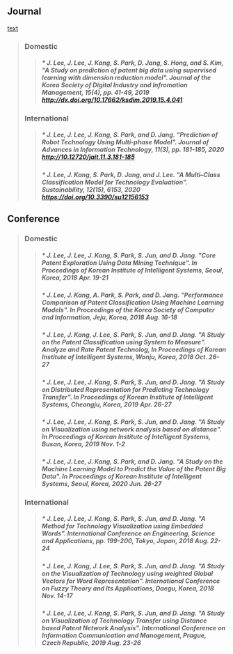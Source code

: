 ## **Journal**
<ins>text</ins>
> ### **Domestic**
>	> ##### * J. Lee, J. Lee, J. Kang, S. Park, D. Jang, S. Hong, and S. Kim, "A Study on prediction of patent big data using supervised learning with dimension reduction model". _Journal of the Korea Society of Digital Industry and Infromation Management_, 15(4), pp. 41-49, 2019 <http://dx.doi.org/10.17662/ksdim.2019.15.4.041>
> ### **International**
>	> ##### * J. Lee, J. Lee, J. Kang, S. Park, and D. Jang. "Prediction of Robot Technology Using Multi-phase Model". _Journal of Advances in Information Technology_, 11(3), pp. 181-185, 2020 <http://10.12720/jait.11.3.181-185>
>	> ##### * J. Lee, J. Kang, S. Park, D. Jang, and J. Lee. "A Multi–Class Classification Model for Technology Evaluation". _Sustainability_, 12(15), 6153, 2020 <https://doi.org/10.3390/su12156153>
##### 
## **Conference**
> ### **Domestic**
>	> ##### * J. Lee, J. Lee, J. Kang, S. Park, S. Jun, and D. Jang. "Core Patent Exploration Using Data Mining Technique". In _Proceedings of Korean Institute of Intelligent Systems_, Seoul, Korea, 2018 Apr. 19-21
>	> ##### * J. Lee, J. Kang, A. Park, S. Park, and D. Jang. "Performance Comparison of Patent Classification Using Machine Learning Models". In _Proceedings of the Korea Society of Computer and Information_, Jeju, Korea, 2018 Aug. 16-18
>	> ##### * J. Lee, J. Kang, J. Lee, S. Park, S. Jun, and D. Jang. "A Study on the Patent Classification using System to Measure". Analyze and Rate Patent Technolog, In _Proceedings of Korean Institute of Intelligent Systems, Wonju_, Korea, 2018 Oct. 26-27
>	> ##### * J. Lee, J. Lee, J. Kang, S. Park, S. Jun, and D. Jang. "A Study on Distributed Representation for Predicting Technology Transfer". In _Proceedings of Korean Institute of Intelligent Systems_, Cheongju, Korea, 2019 Apr. 26-27
>	> ##### * J. Lee, J. Lee, J. Kang, S. Park, S. Jun, and D. Jang. "A Study on Visualization using network analysis based on distance". In _Proceedings of Korean Institute of Intelligent Systems_, Busan, Korea, 2019 Nov. 1-2
>	> ##### * J. Lee, J. Lee, J. Kang, S. Park, and D. Jang. "A Study on the Machine Learning Model to Predict the Value of the Patent Big Data". In _Proceedings of Korean Institute of Intelligent Systems_, Seoul, Korea, 2020 Jun. 26-27
> ### **International**
>	> ##### * J. Lee, J. Lee, J. Kang, S. Park, S. Jun, and D. Jang. "A Method for Technology Visualization using Embedded Words". International Conference on Engineering, Science and Applications, pp. 199-200, Tokyo, Japan, 2018 Aug. 22-24
>	> ##### * J. Lee, J. Kang, J. Lee, S. Park, S. Jun, and D. Jang. "A Study on the Visualization of Technology using weighted Global Vectors for Word Representation". International Conference on Fuzzy Theory and Its Applications, Daegu, Korea, 2018 Nov. 14-17
>	> ##### * J. Lee, J. Lee, J. Kang, S. Park, S. Jun, and D. Jang. "A Study on Visualization of Technology Transfer using Distance based Patent Network Analysis". International Conference on Information Communication and Management, Prague, Czech Republic, 2019 Aug. 23-26
